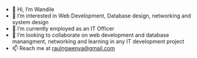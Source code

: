 - 👋 Hi, I’m Wandile
- 👀 I’m interested in Web Development, Database design, networking and system design
- 🌱 I’m currently employed as an IT Officer
- 💞️ I’m looking to collaborate on web development and database manangment, networking and learning in any IT development project
- 📫 Reach me at raulngwenya@gmail.com

<!---
ujuv/ujuv is a ✨ special ✨ repository because its `README.md` (this file) appears on your GitHub profile.
You can click the Preview link to take a look at your changes.
--->
